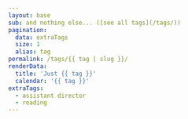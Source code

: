 ```yaml
---
layout: base
sub: and nothing else... ([see all tags](/tags/))
pagination:
  data: extraTags
  size: 1
  alias: tag
permalink: /tags/{{ tag | slug }}/
renderData:
  title: 'Just {{ tag }}'
  calendar: '{{ tag }}'
extraTags:
  - assistant director
  - reading
---
```

